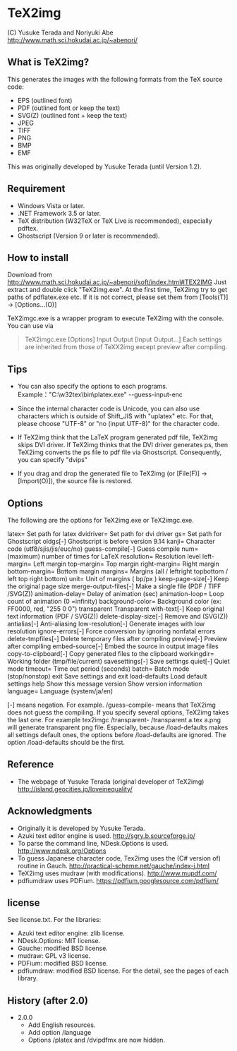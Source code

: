 # TeX2img

(C) Yusuke Terada and Noriyuki Abe http://www.math.sci.hokudai.ac.jp/~abenori/

## What is TeX2img?
This generates the images with the following formats from the TeX source code:

* EPS (outlined font)
* PDF (outlined font or keep the text)
* SVG(Z) (outlined font + keep the text)
* JPEG
* TIFF
* PNG
* BMP
* EMF

This was originally developed by Yusuke Terada (until Version 1.2).

## Requirement
* Windows Vista or later.
* .NET Framework 3.5 or later.
* TeX distribution (W32TeX or TeX Live is recommended), especially pdftex.
* Ghostscript (Version 9 or later is recommended). 

## How to install
Download from http://www.math.sci.hokudai.ac.jp/~abenori/soft/index.html#TEX2IMG
Just extract and double click "TeX2img.exe". At the first time, TeX2img try to get paths of pdflatex.exe etc. If it is not correct, please set them from [Tools(T)] -> [Options...(O)]

TeX2imgc.exe is a wrapper program to execute TeX2img with the console. You can use via
 > TeX2imgc.exe [Options] Input Output [Input Output...]
Each settings are inherited from those of TeXX2img except preview after compiling.



## Tips
* You can also specify the options to each programs.
Example："C:\w32tex\bin\platex.exe" --guess-input-enc

* Since the internal character code is Unicode, you can also use characters which is outside of Shift_JIS with "uplatex" etc. For that, please choose "UTF-8" or "no (input UTF-8)" for the character code.

* If TeX2img think that the LaTeX program generated pdf file, TeX2img skips DVI driver. If TeX2img thinks that the DVI driver generates ps, then TeX2img converts the ps file to pdf file via Ghostscript. Consequently, you can specify "dvips"

* If you drag and drop the generated file to TeX2img (or [File(F)] -> [Import(O)]), the source file is restored.


## Options
The following are the options for TeX2img.exe or TeX2imgc.exe.

latex=<VAL>             Set path for latex
dvidriver=<VAL>         Set path for dvi driver
gs=<VAL>                Set path for Ghostscript
oldgs[-]                Ghostscript is before version 9.14
kanji=<VAL>             Character code (utf8/sjis/jis/euc/no)
guess-compile[-]        Guess compile
num=<NUM>               (maximum) number of times for LaTeX
resolution=<NUM>        Resolution level
left-margin=<NUM>       Left margin
top-margin=<NUM>        Top margin
right-margin=<NUM>      Right margin
bottom-margin=<NUM>     Bottom margin
margins=<VAL>           Margins (all / leftright topbottom / left top right bottom)
unit=<VAL>              Unit of margins ( bp/px )
keep-page-size[-]       Keep the original page size
merge-output-files[-]   Make a single file (PDF / TIFF /SVG(Z))
animation-delay=<VAL>   Delay of animation (sec)
animation-loop=<VAL>    Loop count of animation (0 =infinity)
background-color=<VAL>  Background color (ex: FF0000, red, "255 0 0")
transparent             Transparent
with-text[-]            Keep original text information (PDF / SVG(Z))
delete-display-size[-]  Remove <width> and <height> (SVG(Z))
antialias[-]            Anti-aliasing
low-resolution[-]       Generate images with low resolution
ignore-errors[-]        Force conversion by ignoring nonfatal errors
delete-tmpfiles[-]      Delete temporary files after compiling
preview[-]              Preview after compiling
embed-source[-]         Embed the source in output image files
copy-to-clipboard[-]    Copy generated files to the clipboard
workingdir=<VAL>        Working folder (tmp/file/current)
savesettings[-]         Save settings
quiet[-]                Quiet mode
timeout=<NUM>           Time out period (seconds)
batch=<VAL>             Batch mode (stop/nonstop)
exit                    Save settings and exit
load-defaults           Load default settings
help                    Show this message
version                 Show version information
language=<VAL>          Language (system/ja/en)

[-] means negation. For example. /guess-compile- means that TeX2img does not guess the compiling.
If you specify several options, TeX2img takes the last one. For example
  tex2imgc /transparent- /transparent a.tex a.png
will generate transparent png file. Especially, because /load-defaults makes all settings default ones, the options before /load-defaults are ignored. The option /load-defaults should be the first.

## Reference
* The webpage of Yusuke Terada (original developer of TeX2img)
http://island.geocities.jp/loveinequality/


## Acknowledgments
* Originally it is developed by Yusuke Terada.
* Azuki text editor engine is used.
http://sgry.b.sourceforge.jp/
* To parse the command line, NDesk.Options is used.
http://www.ndesk.org/Options
* To guess Japanese character code, Tex2img uses the (C# version of) routine in Gauch.
http://practical-scheme.net/gauche/index-j.html
* TeX2img uses mudraw (with modifications).
http://www.mupdf.com/
* pdfiumdraw uses PDFium.
https://pdfium.googlesource.com/pdfium/


## license
See license.txt. For the libraries:
* Azuki text editor engine: zlib license.
* NDesk.Options: MIT license.
* Gauche: modified BSD license.
* mudraw: GPL v3 license.
* PDFium: modified BSD license.
* pdfiumdraw: modified BSD license.
For the detail, see the pages of each library.


## History (after 2.0)
* 2.0.0
    - Add English resources.
    - Add option /language
    - Options /platex and /dvipdfmx are now hidden.
